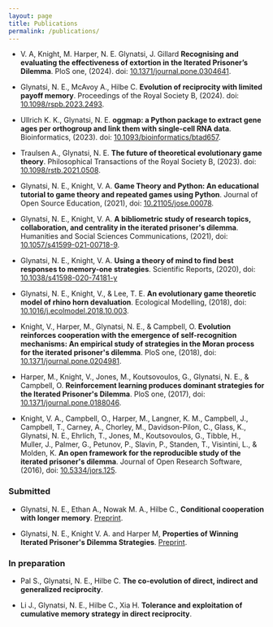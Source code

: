 ```yaml
---
layout: page
title: Publications
permalink: /publications/
---
```

- V. A, Knight, M. Harper, N. E. Glynatsi, J. Gillard **Recognising and evaluating the effectiveness of extortion in the Iterated Prisoner’s Dilemma**.
PloS one, (2024). doi:
[10.1371/journal.pone.0304641](https://doi.org/10.1371/journal.pone.0304641).


- Glynatsi, N. E., McAvoy A., Hilbe C. **Evolution of reciprocity with limited payoff memory**.
Proceedings of the Royal Society B, (2024). doi:
[10.1098/rspb.2023.2493](https://doi.org/10.1098/rspb.2023.2493).


- Ullrich K. K., Glynatsi, N. E. **oggmap: a Python package to extract gene ages
per orthogroup and link them with single-cell RNA data**. Bioinformatics, (2023). doi:
[10.1093/bioinformatics/btad657](https://doi.org/10.1093/bioinformatics/btad657).

- Traulsen A., Glynatsi, N. E. **The future of theoretical evolutionary game
theory**. Philosophical Transactions of the Royal Society B, (2023). doi:
[10.1098/rstb.2021.0508](https://doi.org/10.1098/rstb.2021.0508).

- Glynatsi, N. E., Knight, V. A. **Game Theory and Python: An educational
tutorial to game theory and repeated games using Python**. Journal of Open
Source Education, (2021), doi:
[10.21105/jose.00078](https://doi.org/10.21105/jose.00078).

- Glynatsi, N. E., Knight, V. A. **A bibliometric study of research
topics, collaboration, and centrality in the iterated prisoner's dilemma**.
Humanities and Social Sciences Communications, (2021), doi:
[10.1057/s41599-021-00718-9](https://www.nature.com/articles/s41599-021-00718-9).

- Glynatsi, N. E., Knight, V. A. **Using a theory of mind to find best
responses to memory-one strategies**. Scientific Reports, (2020), doi:
[10.1038/s41598-020-74181-y](https://doi.org/10.1038/s41598-020-74181-y)

- Glynatsi, N. E., Knight, V., & Lee, T. E. **An evolutionary game
theoretic model of rhino horn devaluation**. Ecological Modelling, (2018), doi:
[10.1016/j.ecolmodel.2018.10.003](https://doi.org/10.1016/j.ecolmodel.2018.10.003).

- Knight, V., Harper, M., Glynatsi, N. E., & Campbell, O. **Evolution
reinforces cooperation with the emergence of self-recognition mechanisms: An
empirical study of strategies in the Moran process for the iterated prisoner's
dilemma**. PloS one, (2018), doi:
[10.1371/journal.pone.0204981](https://doi.org/10.1371/journal.pone.0204981).

- Harper, M., Knight, V., Jones, M., Koutsovoulos, G., Glynatsi, N. E., &
Campbell, O. **Reinforcement learning produces dominant strategies for the
Iterated Prisoner's Dilemma**. PloS one, (2017), doi:
[10.1371/journal.pone.0188046](https://doi.org/10.1371/journal.pone.0188046).

- Knight, V. A., Campbell, O., Harper, M., Langner, K. M., Campbell, J.,
Campbell, T., Carney, A., Chorley, M., Davidson-Pilon, C., Glass, K.,
Glynatsi, N. E., Ehrlich, T., Jones, M., Koutsovoulos, G., Tibble, H.,
Muller, J., Palmer, G., Petunov, P., Slavin, P., Standen, T., Visintini, L., &
Molden, K. **An open framework for the reproducible study of the iterated
prisoner's dilemma**. Journal of Open Research Software, (2016),
doi: [10.5334/jors.125](http://doi.org/10.5334/jors.125).


### Submitted

- Glynatsi, N. E., Ethan A., Nowak M. A., Hilbe C., **Conditional cooperation
with longer memory**. [Preprint](https://arxiv.org/abs/2402.02437).

- Glynatsi, N. E., Knight V. A. and Harper M, **Properties of Winning
Iterated Prisoner's Dilemma Strategies**.
[Preprint](https://arxiv.org/abs/2001.05911).


### In preparation

- Pal S., Glynatsi, N. E., Hilbe C. **The co-evolution of direct,
indirect and generalized reciprocity**.

- Li J., Glynatsi, N. E., Hilbe C., Xia H. **Tolerance and exploitation
of cumulative memory strategy in direct reciprocity**.